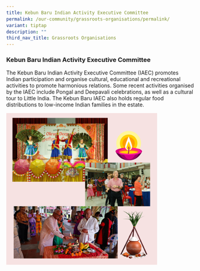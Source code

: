 ```yaml
---
title: Kebun Baru Indian Activity Executive Committee
permalink: /our-community/grassroots-organisations/permalink/
variant: tiptap
description: ""
third_nav_title: Grassroots Organisations
---
```

<h3><strong>Kebun Baru Indian Activity Executive Committee</strong></h3><p>The Kebun Baru Indian Activity Executive Committee (IAEC) promotes Indian participation and organise cultural, educational and recreational activities to promote harmonious relations. Some recent activities organised by the IAEC include Pongal and Deepavali celebrations, as well as a cultural tour to Little India. The Kebun Baru IAEC also holds regular food distributions to low-income Indian families in the estate.</p><div class="isomer-image-wrapper"><img style="width: 80%;" height="auto" width="100%" alt="" src="/images/iaec.png"></div><p></p>
